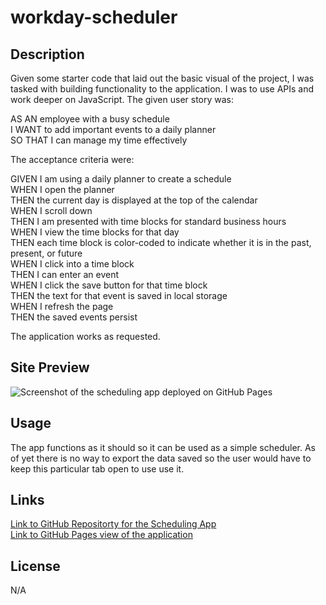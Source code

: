 # workday-scheduler
## Description

Given some starter code that laid out the basic visual of the project, I was tasked with building functionality to the application. I was to use APIs and work deeper on JavaScript. The given user story was: <br/>

AS AN employee with a busy schedule</br>
I WANT to add important events to a daily planner</br>
SO THAT I can manage my time effectively</br>

The acceptance criteria were:<br/>

GIVEN I am using a daily planner to create a schedule</br>
WHEN I open the planner</br>
THEN the current day is displayed at the top of the calendar</br>
WHEN I scroll down</br>
THEN I am presented with time blocks for standard business hours</br>
WHEN I view the time blocks for that day</br>
THEN each time block is color-coded to indicate whether it is in the past, present, or future</br>
WHEN I click into a time block</br>
THEN I can enter an event</br>
WHEN I click the save button for that time block</br>
THEN the text for that event is saved in local storage</br>
WHEN I refresh the page</br>
THEN the saved events persist</br>

The application works as requested. 


## Site Preview

![Screenshot of the scheduling app deployed on GitHub Pages](./images/workday-scheduler-screenshot.png)


## Usage

The app functions as it should so it can be used as a simple scheduler. As of yet there is no way to export the data saved so the user would have to keep this particular tab open to use use it.

## Links


[Link to GitHub Repositorty for the Scheduling App](https://github.com/jrwesch/workday-scheduler) <br> 
[Link to GitHub Pages view of the application](https://jrwesch.github.io/workday-scheduler/)



## License

N/A
